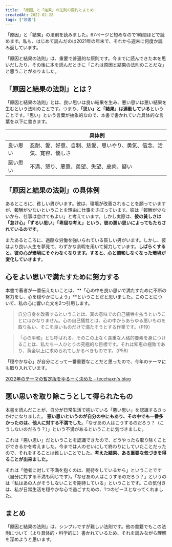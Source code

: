 ```yaml
---
title: 「原因」と「結果」の法則の要約とまとめ
createdAt: 2022-02-28
tags: ["読書"]
---
```


「原因」と「結果」の法則を読みました。67ページと短めなので1時間ほどで読めます。私も、はじめて読んだのは2021年の年末で、それから週末に何度か読み返しています。

「原因と結果の法則」は、重要で普遍的な原則です。今までに読んできた本を思いだしたり、その後に本を読んだときに「これは原因と結果の法則のことだな」と思うことがありました。

## 「原因と結果の法則」とは？

「原因と結果の法則」とは、良い思いは良い結果を生み、悪い思いは悪い結果を生むという法則のことです。つまり、**「思い」と「結果」は連動している**ということです。「思い」という言葉が抽象的なので、本書で書かれていた具体的な言葉を以下に書きます。

||具体例|
|-|-|
|良い思い|忍耐、愛、好意、自制、慈愛、思いやり、勇気、信念、活気、寛容、優しさ|
|悪い思い|不満、怒り、悪意、羨望、失望、皮肉、疑い|

## 「原因と結果の法則」の具体例

あるところに、貧しい男がいます。彼は、環境が改善されることを願っていますが、報酬が少ないということを理由に仕事をさぼっています。彼は「報酬が少ないから、仕事は怠けてもよい」と考えています。しかし実際は、**彼の貧しさは「怠け心」「ずるい思い」「卑屈な考え」という、彼の悪い思いによってもたらされているのです**。

またあるところに、過酷な労働を強いられている貧しい男がいます。しかし、彼はより良い人生を夢見て、わずかな余暇を用いて努力しています。**しばらくすると、彼の心が環境にそぐわなくなります。すると、心と調和しなくなった環境が変化していきます**。

## 心をよい思いで満たすために努力する

本書で著者が一番伝えたいことは、**「心の中を良い思いで満たすために不断の努力をし、心を穏やかにしよう」**ということだと思いました。このことについて、私の心に響いた文を2つ引用します。

> 自分自身を改善するということは、真の意味での自己犠牲を払うということにほかなりません。心の自己犠牲とは、心の中からあらゆる悪いものを取り払い、そこを良いものだけで満たそうとする作業です。（P19）

> 「心の平和」とも呼ばれる、そのこの上なく貴重な人格的要素を身につけることは、私たち一人ひとりの究極的な目標です。それは知恵の極致であり、黄金以上に求められてしかるべきものです。（P58）

「穏やかな心」が自分にとって一番重要なことだと思ったので、今年のテーマにも取り入れています。

[2022年のテーマの暫定版をゆるーく決めた - tecchaxn's blog](https://blog.tekihei2317.com/articles/9ba1b3344c59f0e8c01dc1523819599d/)

## 悪い思いを取り除こうとして得られたもの

本書を読んだことが、自分が日常生活で抱いている「悪い思い」を認識するきっかけになりました。
**悪い思いというのが自分の中にもあり、その中でも一番多かったのは、他人に対する不満でした**。「なぜあの人はこうするのだろう？（こうしないのだろう？）」という不満があるということに気づきました。

これは「悪い思い」だということを認識できたので、どうやったら取り除くことができるかを考えました。今までは人のせいにして終わりにしていたことだったので、それをすることは難しいことでした。**考えた結果、ある重要な気づきを得ることが出来ました。**

それは「他者に対して不満を抱くのは、期待をしているから」ということです（自分に対する不満も同じです）。「なぜあの人はこうするのだろう？」というのは「私はあの人がそうしないことを期待している」ということです。この気付きは、私が日常生活を穏やかな心で過ごすための、1つのピースとなってくれました。

## まとめ

「原因と結果の法則」は、シンプルですが難しい法則です。他の書籍でもこの法則について（より具体的・科学的に）書かれているため、それを読みながら理解を深めようと思います。
